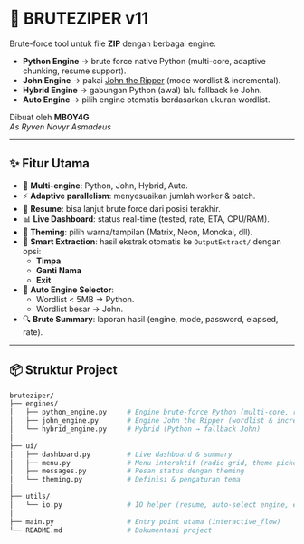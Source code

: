 # 🔐 BRUTEZIPER v11

Brute-force tool untuk file **ZIP** dengan berbagai engine:
- **Python Engine** → brute force native Python (multi-core, adaptive chunking, resume support).
- **John Engine** → pakai [John the Ripper](https://www.openwall.com/john/) (mode wordlist & incremental).
- **Hybrid Engine** → gabungan Python (awal) lalu fallback ke John.
- **Auto Engine** → pilih engine otomatis berdasarkan ukuran wordlist.

Dibuat oleh **MBOY4G**  
_As Ryven Novyr Asmadeus_

---

## ✨ Fitur Utama
- 🧩 **Multi-engine**: Python, John, Hybrid, Auto.
- ⚡ **Adaptive parallelism**: menyesuaikan jumlah worker & batch.
- 🔄 **Resume**: bisa lanjut brute force dari posisi terakhir.
- 📊 **Live Dashboard**: status real-time (tested, rate, ETA, CPU/RAM).
- 🎨 **Theming**: pilih warna/tampilan (Matrix, Neon, Monokai, dll).
- 📂 **Smart Extraction**: hasil ekstrak otomatis ke `OutputExtract/` dengan opsi:
  - **Timpa**
  - **Ganti Nama**
  - **Exit**
- 🧠 **Auto Engine Selector**:  
  - Wordlist < 5MB → Python.  
  - Wordlist besar → John.  
- 🔍 **Brute Summary**: laporan hasil (engine, mode, password, elapsed, rate).

---

## 📦 Struktur Project

```bash
bruteziper/
├── engines/
│   ├── python_engine.py     # Engine brute-force Python (multi-core, resume)
│   ├── john_engine.py       # Engine John the Ripper (wordlist & incremental)
│   └── hybrid_engine.py     # Hybrid (Python → fallback John)
│
├── ui/
│   ├── dashboard.py         # Live dashboard & summary
│   ├── menu.py              # Menu interaktif (radio grid, theme picker)
│   ├── messages.py          # Pesan status dengan theming
│   └── theming.py           # Definisi & pengaturan tema
│
├── utils/
│   └── io.py                # IO helper (resume, auto-select engine, extract)
│
├── main.py                  # Entry point utama (interactive_flow)
└── README.md                # Dokumentasi project

